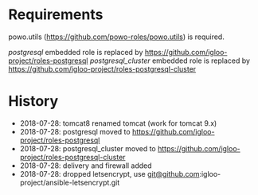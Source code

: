 # Requirements

powo.utils (https://github.com/powo-roles/powo.utils) is required.

*postgresql* embedded role is replaced by https://github.com/igloo-project/roles-postgresql
*postgresql_cluster* embedded role is replaced by https://github.com/igloo-project/roles-postgresql-cluster

# History

* 2018-07-28: tomcat8 renamed tomcat (work for tomcat 9.x)
* 2018-07-28: postgresql moved to https://github.com/igloo-project/roles-postgresql
* 2018-07-28: postgresql\_cluster moved to https://github.com/igloo-project/roles-postgresql-cluster
* 2018-07-28: delivery and firewall added
* 2018-07-28: dropped letsencrypt, use git@github.com:igloo-project/ansible-letsencrypt.git
